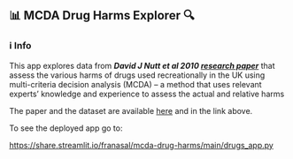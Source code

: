 ## :bar_chart: MCDA Drug Harms Explorer :mag:

### ℹ️ Info

This app explores data from ***David J Nutt et al 2010 [ research paper](https://www.drugscience.org.uk/drug-harms-in-the-uk/)*** that assess the various harms of drugs used recreationally in the UK using multi-criteria decision analysis (MCDA) – a method that uses relevant experts’ knowledge and experience to assess the actual and relative harms

The paper and the dataset are available [here](https://drugscience.org.uk/wp-content/uploads/2010/04/MCDA_Lancet_1-11-10.pdf) and in the link above.


To see the deployed app go to:

https://share.streamlit.io/franasal/mcda-drug-harms/main/drugs_app.py
